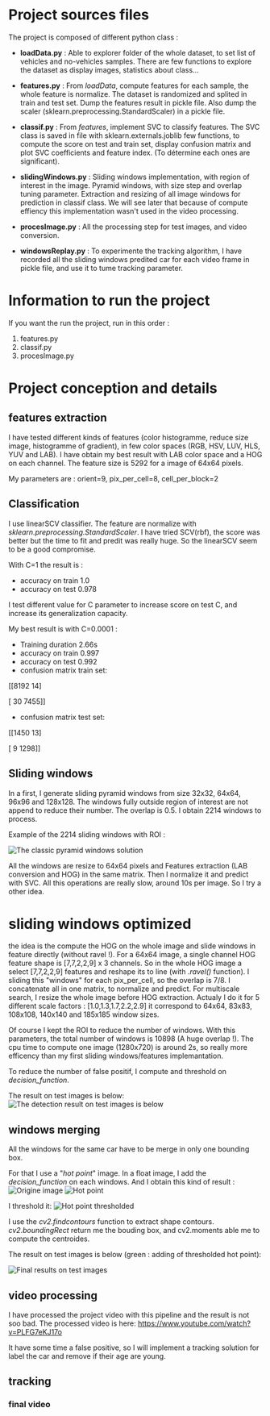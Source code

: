 
# Project sources files 

The project is composed of different python class :

- **loadData.py** : 
Able to explorer folder of the whole dataset, to set list of vehicles and no-vehicles samples.
There are few functions to explore the dataset as display images, statistics about class...

- **features.py** :
From *loadData*, compute features for each sample, the whole feature is normalize. 
The dataset is randomized and splited in train and test set.
Dump the features result in pickle file. 
Also dump the scaler (sklearn.preprocessing.StandardScaler) in a pickle file.

- **classif.py** :
From *features*, implement SVC to classify features. 
The SVC class is saved in file with sklearn.externals.joblib
few functions, to compute the score on test and train set, display confusion matrix and plot SVC coefficients and feature index. (To détermine each ones are significant).

- **slidingWindows.py** : 
Sliding windows implementation, with region of interest in the image. 
Pyramid windows, with size step and overlap tuning parameter. 
Extraction and resizing of all image windows for prediction in classif class. 
We will see later that because of compute effiency this implementation wasn't used in the video processing.

- **procesImage.py** :
All the processing step for test images, and video conversion.


- **windowsReplay.py** :
To experimente the tracking algorithm, I have recorded all the sliding windows predited car for each video frame in pickle file, and use it to tume tracking parameter.

# Information to run the project

If you want the run the project, run in this order :

1. features.py
2. classif.py
3. procesImage.py


# Project conception and details

## features extraction	
I have tested different	kinds of features (color histogramme, reduce size image, histogramme of gradient), in few color spaces (RGB, HSV, LUV, HLS, YUV and LAB). 
I have obtain my best result with LAB color space and a HOG on each channel. 
The feature size is 5292 for a image of 64x64 pixels. 

My parameters are : orient=9, pix_per_cell=8, cell_per_block=2

## Classification
I use linearSCV classifier. The feature are normalize with *sklearn.preprocessing.StandardScaler*. I have tried SCV(rbf), the score was better but the time to fit and predit was really huge. 
So the linearSCV seem to be a good compromise.

With C=1 the result is :
- accuracy on train 1.0
- accuracy on test 0.978

I test different value for C parameter to increase score on test C, and increase its generalization capacity.

My best result is with C=0.0001 :

- Training duration 2.66s
- accuracy on train 0.997
- accuracy on test 0.992
- confusion matrix train set: 

 [[8192   14]
 
 [  30 7455]]
- confusion matrix test set: 

 [[1450   13]
 
 [   9 1298]]


## Sliding windows
In a first, I generate sliding pyramid windows from size 32x32, 64x64, 96x96 and 128x128. 
The windows fully outside region of interest are not append to reduce their number.
The overlap is 0.5. I obtain 2214 windows to process.

Example of the 2214 sliding windows with ROI :

![The classic pyramid windows solution](readmeImg/classicPyramidWindowsParamStd.png)

All the windows are resize to 64x64 pixels and Features extraction (LAB conversion and HOG) in the same matrix. 
Then I normalize it and predict with SVC. All this operations are really slow, around 10s per image. 
So I try a other idea.

# sliding windows optimized

the idea is the compute the HOG on the whole image and slide windows in feature directly (without ravel !).
For a 64x64 image, a single channel HOG feature shape is [7,7,2,2,9] x 3 channels.
So in the whole HOG image a select [7,7,2,2,9] features and reshape its to line (with *.ravel()* function).
I sliding this "windows" for each pix_per_cell, so the overlap is 7/8. I concatenate all in one matrix, to normalize and predict.
For multiscale search, I resize the whole image before HOG extraction.
Actualy I do it for 5 different scale factors : [1.0,1.3,1.7,2.2,2.9] it correspond to 64x64, 83x83, 108x108, 140x140 and 185x185 window sizes.

Of course I kept the ROI to reduce the number of windows.
With this parameters, the total number of windows is 10898 (A huge overlap !).
The cpu time to compute one image (1280x720) is around 2s, so really more efficency than my first sliding windows/features implemantation.


To reduce the number of false positif, I compute and threshold on *decision_function*.

The result on test images is below:
![The detection result on test images is below](readmeImg/multiScaleResult.png)


## windows merging
All the windows for the same car have to be merge in only one bounding box.

For that I use a "*hot point*" image. In a float image, I add the *decision_function* on each windows. And I obtain this kind of result :
![Origine image](ProcessTest1.png)
![Hot point](readmeImg/hotpoint.png)

I threshold it:
![Hot point thresholded](readmeImg/hotpointThreshold.png)

I use the *cv2.findcontours* function to extract shape contours. *cv2.boundingRect* return me the bouding box, 
and cv2.moments able me to compute the centroides.

The result on test images is below (green : adding of thresholded hot point):

![Final results on test images](readmeImg/multiScaleResultHotpoint.png)

## video processing

I have processed the project video with this pipeline and the result is not soo bad. The processed video is here: https://www.youtube.com/watch?v=PLFG7eKJ17o

It have some time a false positive, so I will implement a tracking solution for label the car and remove if their age are young.

## tracking


### final video
